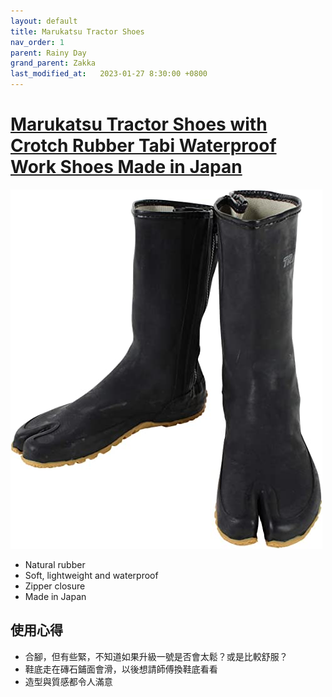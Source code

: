 ```yaml
---
layout: default
title: Marukatsu Tractor Shoes
nav_order: 1
parent: Rainy Day
grand_parent: Zakka
last_modified_at:   2023-01-27 8:30:00 +0800
---
```

# [Marukatsu Tractor Shoes with Crotch Rubber Tabi Waterproof Work Shoes Made in Japan](https://www.amazon.co.jp/-/en/gp/product/B01MTALBCQ/ref=ppx_yo_dt_b_asin_title_o00_s00?ie=UTF8&th=1&psc=1)

[![Marukatsu Tractor Shoes](./MarukatsuTractorShoes/MarukatsuTractorShoes.jpg)](https://www.amazon.co.jp/-/en/gp/product/B01MTALBCQ/ref=ppx_yo_dt_b_asin_title_o00_s00?ie=UTF8&th=1&psc=1)

- Natural rubber
- Soft, lightweight and waterproof
- Zipper closure
- Made in Japan

## 使用心得

- 合腳，但有些緊，不知道如果升級一號是否會太鬆？或是比較舒服？
- 鞋底走在磚石鋪面會滑，以後想請師傅換鞋底看看
- 造型與質感都令人滿意
